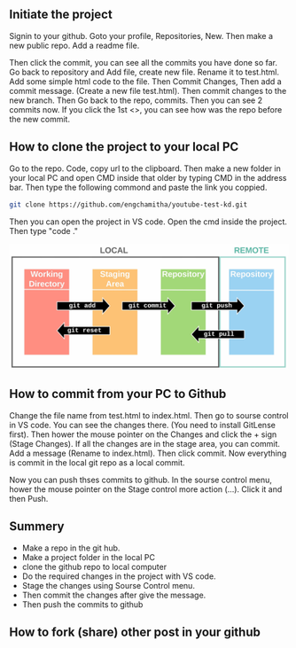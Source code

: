 ## Initiate the project

Signin to your github. Goto your profile, Repositories, New. Then make a new public repo. Add a readme file.

Then click the commit, you can see all the commits you have done so far. Go back to repository and Add file, create new file. Rename it to test.html. Add some simple html code to the file.
Then Commit Changes, Then add a commit message. (Create a new file test.html). Then commit changes to the new branch.
Then Go back to the repo, commits. Then you can see 2 commits now. If you click the 1st <>, you can see how was the repo before the new commit.

## How to clone the project to your local PC

Go to the repo. Code, copy url to the clipboard.
Then make a new folder in your local PC and open CMD inside that older by typing CMD in the address bar. Then type the following commond and paste the link you coppied.

```bash
git clone https://github.com/engchamitha/youtube-test-kd.git
```

Then you can open the project in VS code. Open the cmd inside the project. Then type "code ."

![Areas of version control](./docs/images/readme-1.png)

## How to commit from your PC to Github

Change the file name from test.html to index.html. Then go to sourse control in VS code. You can see the changes there. (You need to install GitLense first).
Then hower the mouse pointer on the Changes and click the + sign (Stage Changes). If all the changes are in the stage area, you can commit. Add a message (Rename to index.html). Then click commit. Now everything is commit in the local git repo as a local commit.

Now you can push thses commits to github. In the sourse control menu, hower the mouse pointer on the Stage control more action (...). Click it and then Push.

## Summery

- Make a repo in the git hub.
- Make a project folder in the local PC
- clone the github repo to local computer
- Do the required changes in the project with VS code.
- Stage the changes using Sourse Control menu.
- Then commit the changes after give the message.
- Then push the commits to github

## How to fork (share) other post in your github

